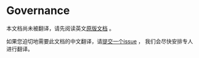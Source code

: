# Governance

<!-- no verify-specs -->

本文档尚未被翻译，请先阅读英文[原版文档](../../GOVERNANCE.md) 。

如果您迫切地需要此文档的中文翻译，请[提交一个issue](https://github.com/cloudevents/spec/issues) ，
我们会尽快安排专人进行翻译。